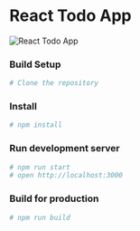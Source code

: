 # React Todo App

![React Todo App](https://user.png)

### Build Setup
```bash
# Clone the repository
```


### Install
```bash
# npm install
```

### Run development server
```bash
# npm run start
# open http://localhost:3000
```

### Build for production
```bash
# npm run build
```
